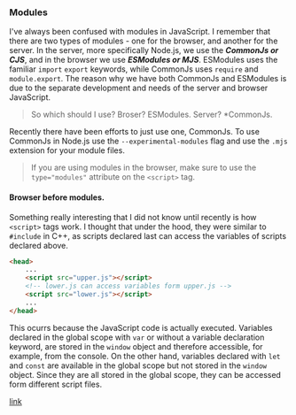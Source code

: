 ### Modules
I've always been confused with modules in JavaScript. I remember that there are two 
types of modules - one for the browser, and another for the server. In the server, more 
specifically Node.js, we use the ***CommonJs or CJS***, and in the browser we use ***ESModules or MJS***.
ESModules uses the familiar `import` `export` keywords, while CommonJs uses `require` and 
`module.export`. The reason why we have both CommonJs and ESModules is due to the separate 
development and needs of the server and browser JavaScript.

> So which should I use? Broser? ESModules. Server? *CommonJs.

Recently there have been efforts to just use one, CommonJs. To use CommonJs in Node.js use the 
`--experimental-modules` flag and use the `.mjs` extension for your module files.

> If you are using modules in the browser, make sure to use the `type="modules"` attribute on the `<script>` tag.

#### Browser before modules.
Something really interesting that I did not know until recently is how `<script>` tags work.
I thought that under the hood, they were similar to `#include` in C++, as scripts declared last can 
access the variables of scripts declared above.

```html
<head>
    ...
    <script src="upper.js"></script>
    <!-- lower.js can access variables form upper.js -->
    <script src="lower.js"></script>
    ...
</head>
```
This ocurrs because the JavaScript code is actually executed. Variables declared in the global scope with `var` or without a variable declaration keyword,
are stored in the `window` object and therefore accessible, for example, from the console. On the other hand,
variables declared with `let` and `const` are available in the global scope but not stored in the `window` object. Since 
they are all stored in the global scope, they can be accessed form different script files.

[link](https://www.digitalocean.com/community/tutorials/understanding-modules-and-import-and-export-statements-in-javascript)
